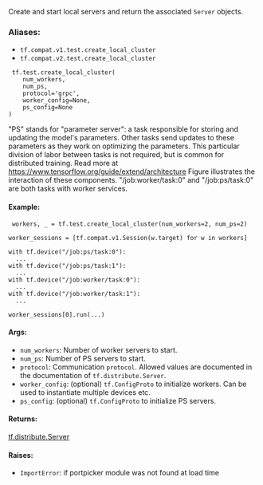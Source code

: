 Create and start local servers and return the associated `Server` objects.
### Aliases:
- `tf.compat.v1.test.create_local_cluster`
- `tf.compat.v2.test.create_local_cluster`

```
 tf.test.create_local_cluster(
    num_workers,
    num_ps,
    protocol='grpc',
    worker_config=None,
    ps_config=None
)
```
"PS" stands for "parameter server": a task responsible for storing and updating the model's parameters. Other tasks send updates to these parameters as they work on optimizing the parameters. This particular division of labor between tasks is not required, but is common for distributed training.
Read more at https://www.tensorflow.org/guide/extend/architecture
Figure illustrates the interaction of these components. "/job:worker/task:0" and "/job:ps/task:0" are both tasks with worker services.
#### Example:

```
 workers, _ = tf.test.create_local_cluster(num_workers=2, num_ps=2)

worker_sessions = [tf.compat.v1.Session(w.target) for w in workers]

with tf.device("/job:ps/task:0"):
  ...
with tf.device("/job:ps/task:1"):
  ...
with tf.device("/job:worker/task:0"):
  ...
with tf.device("/job:worker/task:1"):
  ...

worker_sessions[0].run(...)
```
#### Args:
- `num_workers`: Number of worker servers to start.
- `num_ps`: Number of PS servers to start.
- `protocol`: Communication `protocol`. Allowed values are documented in the documentation of `tf.distribute.Server`.
- `worker_config`: (optional) `tf.ConfigProto` to initialize workers. Can be used to instantiate multiple devices etc.
- `ps_config`: (optional) `tf.ConfigProto` to initialize PS servers.
#### Returns:
[tf.distribute.Server](https://tensorflow.google.cn/api_docs/python/tf/distribute/Server)

#### Raises:
- `ImportError`: if portpicker module was not found at load time
